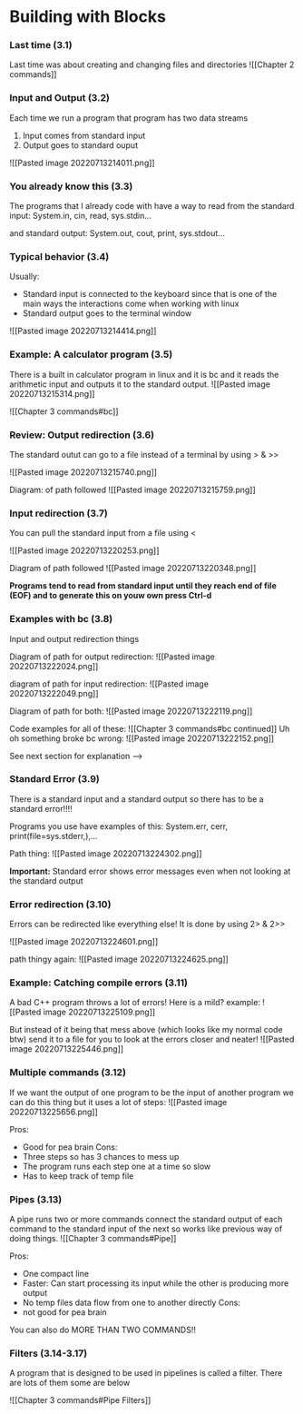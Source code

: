 # Building with Blocks

###  Last time (3.1)

Last time was about creating and changing files and directories
![[Chapter 2 commands]]


### Input and Output (3.2)
Each time we run a program that program has two data streams

1. Input comes from standard input
2. Output goes to standard ouput

![[Pasted image 20220713214011.png]]


### You already know this (3.3)
The programs that I already code with have a way to read from the standard input:
		System.in, cin, read, sys.stdin...

and standard output:
		System.out, cout, print, sys.stdout...


### Typical behavior (3.4)

Usually: 

- Standard input is connected to the keyboard since that is one of the main ways the interactions come when working with linux
- Standard output goes to the terminal window

![[Pasted image 20220713214414.png]]




### Example: A calculator program (3.5)
There is a built in calculator program in linux and it is bc and it reads the arithmetic input and outputs it to the standard output.
![[Pasted image 20220713215314.png]]

![[Chapter 3 commands#bc]]

### Review: Output redirection (3.6)
The standard outut can go to a file instead of a terminal by using > & >> 

![[Pasted image 20220713215740.png]]

Diagram: of path followed
![[Pasted image 20220713215759.png]]

### Input redirection (3.7)

You can pull the standard input from a file using <

![[Pasted image 20220713220253.png]]

Diagram of path followed
![[Pasted image 20220713220348.png]]

**Programs tend to read from standard input until they reach end of file (EOF) and to generate this on youw own press Ctrl-d**


### Examples with bc (3.8)
Input and output redirection things

Diagram of path for output redirection:
![[Pasted image 20220713222024.png]]

diagram of path for input redirection:
![[Pasted image 20220713222049.png]]

Diagram of path for both:
![[Pasted image 20220713222119.png]]

Code examples for all of these:
![[Chapter 3 commands#bc continued]]
Uh oh something broke bc wrong:
![[Pasted image 20220713222152.png]]

See next section for explanation -->

### Standard Error (3.9)
There is a standard input and a standard output so there has to be a standard error!!!!

Programs you use have examples of this:
		System.err, cerr, print(file=sys.stderr,),...

Path thing:
![[Pasted image 20220713224302.png]]

**Important:** Standard error shows error messages even when not looking at the standard output

### Error redirection (3.10)
Errors can be redirected like everything else! 
It is done by using 2> & 2>>

![[Pasted image 20220713224601.png]]

path thingy again:
![[Pasted image 20220713224625.png]]






### Example: Catching compile errors (3.11)
A bad C++ program throws a lot of errors! Here is a mild? example:
![[Pasted image 20220713225109.png]]

But instead of it being that mess above (which looks like my normal code btw) send it to a file for you to look at the errors closer and neater!
![[Pasted image 20220713225446.png]]


### Multiple commands (3.12)
If we want the output of one program to be the input of another program we can do this thing but it uses a lot of steps:
![[Pasted image 20220713225656.png]]

Pros: 
- Good for pea brain
Cons:
- Three steps so has 3 chances to mess up
- The program runs each step one at a time so slow
- Has to keep track of temp file

### Pipes (3.13)
A pipe runs two or more commands connect the standard output of each command to the standard input of the next so works like previous way of doing things.
![[Chapter 3 commands#Pipe]]

Pros:
- One compact line
- Faster: Can start processing its input while the other is producing more output
- No temp files data flow from one to another directly
Cons: 
- not good for pea brain

You can also do MORE THAN TWO COMMANDS!!

### Filters (3.14-3.17)
A program that is designed to be used in pipelines is called a filter. There are lots of them some are below

![[Chapter 3 commands#Pipe Filters]]
